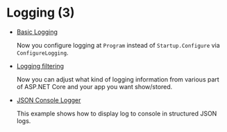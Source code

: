 # Logging (3)

* [Basic Logging](/projects/logging/logging-1)

  Now you configure logging at `Program` instead of `Startup.Configure` via `ConfigureLogging`. 

* [Logging filtering](/projects/logging/logging-2)

  Now you can adjust what kind of logging information from various part of ASP.NET Core and your app you want show/stored.

* [JSON Console Logger](/projects/logging/logging-3)

  This example shows how to display log to console in structured JSON logs.